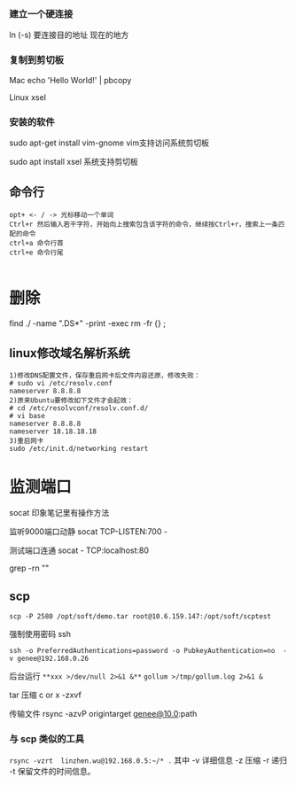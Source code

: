 ### 建立一个硬连接

ln (-s) 要连接目的地址  现在的地方

### 复制到剪切板

 Mac   echo 'Hello World!' | pbcopy

Linux    xsel



### 安装的软件

sudo apt-get install vim-gnome vim支持访问系统剪切板

sudo apt install xsel 系统支持剪切板



## 命令行

```
opt+ <- / -> 光标移动一个单词
Ctrl+r 然后输入若干字符，开始向上搜索包含该字符的命令，继续按Ctrl+r，搜索上一条匹配的命令
ctrl+a 命令行首
ctrl+e 命令行尾


```

# 删除

 find ./ -name ".DS*" -print -exec rm -fr {} \;





## linux修改域名解析系统

```
1)修改DNS配置文件，保存重启网卡后文件内容还原，修改失败：
# sudo vi /etc/resolv.conf
nameserver 8.8.8.8
2)原来Ubuntu要修改如下文件才会起效：
# cd /etc/resolvconf/resolv.conf.d/
# vi base
nameserver 8.8.8.8
nameserver 18.18.18.18
3)重启网卡
sudo /etc/init.d/networking restart
```



# 监测端口 

socat 印象笔记里有操作方法

监听9000端口动静 socat TCP-LISTEN:700 -

测试端口连通 socat - TCP:localhost:80





grep -rn ""



## scp

```
scp -P 2580 /opt/soft/demo.tar root@10.6.159.147:/opt/soft/scptest
```


强制使用密码 ssh

`ssh -o PreferredAuthentications=password -o PubkeyAuthentication=no  -v genee@192.168.0.26`



后台运行 `**xxx >/dev/null 2>&1 &**` `gollum >/tmp/gollum.log 2>&1 &`

tar 压缩   c or x  -zxvf

传输文件   rsync -azvP  origintarget genee@10.0:path


### 与 scp 类似的工具
`rsync -vzrt  linzhen.wu@192.168.0.5:~/* .`  其中 -v 详细信息  -z 压缩  -r 递归 -t 保留文件的时间信息。
